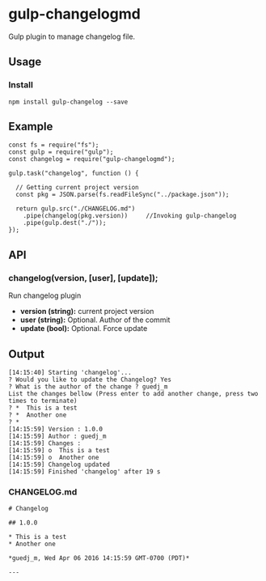 # gulp-changelogmd

Gulp plugin to manage changelog file.


## Usage

### Install

```
npm install gulp-changelog --save
```

## Example

```
const fs = require("fs");
const gulp = require("gulp");
const changelog = require("gulp-changelogmd");

gulp.task("changelog", function () {
  
  // Getting current project version
  const pkg = JSON.parse(fs.readFileSync("../package.json"));
  
  return gulp.src("./CHANGELOG.md")
    .pipe(changelog(pkg.version))     //Invoking gulp-changelog
    .pipe(gulp.dest("./"));
});
```

## API

### changelog(version, [user], [update]);
Run changelog plugin
* **version (string):** current project version
* **user (string):** Optional. Author of the commit
* **update (bool):** Optional. Force update


## Output
```
[14:15:40] Starting 'changelog'...
? Would you like to update the Changelog? Yes
? What is the author of the change ? guedj_m
List the changes bellow (Press enter to add another change, press two times to terminate)
? *  This is a test
? *  Another one
? *  
[14:15:59] Version : 1.0.0
[14:15:59] Author : guedj_m
[14:15:59] Changes :
[14:15:59] o  This is a test
[14:15:59] o  Another one
[14:15:59] Changelog updated
[14:15:59] Finished 'changelog' after 19 s

```

### CHANGELOG.md
```
# Changelog

## 1.0.0

* This is a test
* Another one

*guedj_m, Wed Apr 06 2016 14:15:59 GMT-0700 (PDT)*

---

```